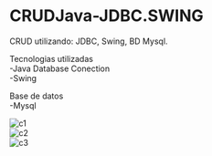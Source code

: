 # CRUDJava-JDBC.SWING
CRUD utilizando: JDBC, Swing, BD Mysql.

Tecnologias utilizadas<br>
  -Java Database Conection<br>
  -Swing<br>
 
 Base de datos<br>
  -Mysql<br>



![c1](https://user-images.githubusercontent.com/19199367/27505671-156c2316-5863-11e7-816f-44e93583572c.PNG)<br>
![c2](https://user-images.githubusercontent.com/19199367/27505672-157bd554-5863-11e7-83f6-16a7979dbcae.PNG)<br>
![c3](https://user-images.githubusercontent.com/19199367/27505673-157e9f5a-5863-11e7-86b1-c25d8bfdd128.PNG)
